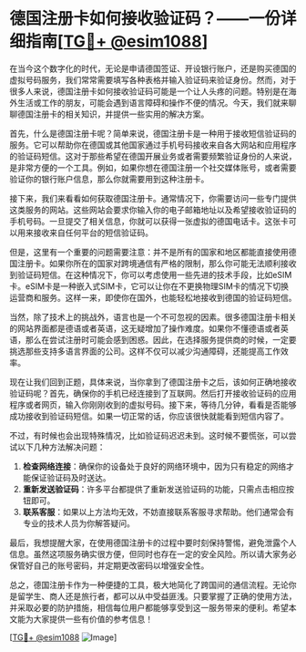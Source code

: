# 德国注册卡如何接收验证码？——一份详细指南[[TG💪+ @esim1088](https://t.me/s/esim1088)]

在当今这个数字化的时代，无论是申请德国签证、开设银行账户，还是购买德国的虚拟号码服务，我们常常需要填写各种表格并输入验证码来验证身份。然而，对于很多人来说，德国注册卡如何接收验证码可能是一个让人头疼的问题。特别是在海外生活或工作的朋友，可能会遇到语言障碍和操作不便的情况。今天，我们就来聊聊德国注册卡的相关知识，并提供一些实用的解决方案。

首先，什么是德国注册卡呢？简单来说，德国注册卡是一种用于接收短信验证码的服务。它可以帮助你在德国或其他国家通过手机号码接收来自各大网站和应用程序的验证码短信。这对于那些希望在德国开展业务或者需要频繁验证身份的人来说，是非常方便的一个工具。例如，如果你想在德国注册一个社交媒体账号，或者需要验证你的银行账户信息，那么你就需要用到这种注册卡。

接下来，我们来看看如何获取德国注册卡。通常情况下，你需要访问一些专门提供这类服务的网站。这些网站会要求你输入你的电子邮箱地址以及希望接收验证码的手机号码。一旦提交了相关信息，你就可以获得一张虚拟的德国电话卡。这张卡可以用来接收来自任何平台的短信验证码。

但是，这里有一个重要的问题需要注意：并不是所有的国家和地区都能直接使用德国注册卡。如果你所在的国家对跨境通信有严格的限制，那么你可能无法顺利接收到验证码短信。在这种情况下，你可以考虑使用一些先进的技术手段，比如eSIM卡。eSIM卡是一种嵌入式SIM卡，它可以让你在不更换物理SIM卡的情况下切换运营商和服务。这样一来，即使你在国外，也能轻松地接收到德国的验证码短信。

当然，除了技术上的挑战外，语言也是一个不可忽视的因素。很多德国注册卡相关的网站界面都是德语或者英语，这无疑增加了操作难度。如果你不懂德语或者英语，那么在尝试注册时可能会感到困惑。因此，在选择服务提供商的时候，一定要挑选那些支持多语言界面的公司。这样不仅可以减少沟通障碍，还能提高工作效率。

现在让我们回到正题，具体来说，当你拿到了德国注册卡之后，该如何正确地接收验证码呢？首先，确保你的手机已经连接到了互联网。然后打开接收验证码的应用程序或者网页，输入你刚刚收到的虚拟号码。接下来，等待几分钟，看看是否能够成功接收到验证码短信。如果一切正常的话，你应该很快就能看到短信内容了。

不过，有时候也会出现特殊情况，比如验证码迟迟未到。这时候不要慌张，可以尝试以下几种方法解决问题：

1. **检查网络连接**：确保你的设备处于良好的网络环境中，因为只有稳定的网络才能保证验证码及时送达。
2. **重新发送验证码**：许多平台都提供了重新发送验证码的功能，只需点击相应按钮即可。
3. **联系客服**：如果以上方法均无效，不妨直接联系客服寻求帮助。他们通常会有专业的技术人员为你解答疑问。

最后，我想提醒大家，在使用德国注册卡的过程中要时刻保持警惕，避免泄露个人信息。虽然这项服务确实很方便，但同时也存在一定的安全风险。所以请大家务必保管好自己的账号密码，并定期更改密码以增强安全性。

总之，德国注册卡作为一种便捷的工具，极大地简化了跨国间的通信流程。无论你是留学生、商人还是旅行者，都可以从中受益匪浅。只要掌握了正确的使用方法，并采取必要的防护措施，相信每位用户都能够享受到这一服务带来的便利。希望本文能为大家提供一些有价值的参考信息！

[[TG💪+ @esim1088](https://t.me/s/esim1088) ![Image](https://i.postimg.cc/4NQfJmqS/Snipaste-2025-05-13-00-14-12.png)]